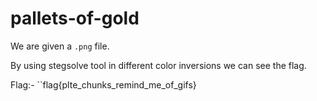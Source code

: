 # pallets-of-gold

We are given a `.png` file.

By using stegsolve tool in different color inversions we can see the flag.

Flag:- ``flag{plte_chunks_remind_me_of_gifs}
